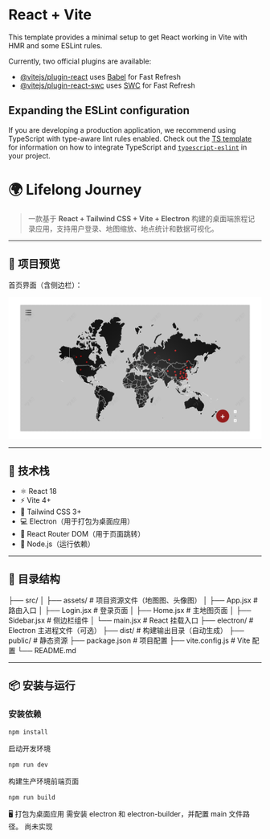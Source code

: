 # React + Vite

This template provides a minimal setup to get React working in Vite with HMR and some ESLint rules.

Currently, two official plugins are available:

- [@vitejs/plugin-react](https://github.com/vitejs/vite-plugin-react/blob/main/packages/plugin-react) uses [Babel](https://babeljs.io/) for Fast Refresh
- [@vitejs/plugin-react-swc](https://github.com/vitejs/vite-plugin-react/blob/main/packages/plugin-react-swc) uses [SWC](https://swc.rs/) for Fast Refresh

## Expanding the ESLint configuration

If you are developing a production application, we recommend using TypeScript with type-aware lint rules enabled. Check out the [TS template](https://github.com/vitejs/vite/tree/main/packages/create-vite/template-react-ts) for information on how to integrate TypeScript and [`typescript-eslint`](https://typescript-eslint.io) in your project.
# 🌍 Lifelong Journey

> 一款基于 **React + Tailwind CSS + Vite + Electron** 构建的桌面端旅程记录应用，支持用户登录、地图缩放、地点统计和数据可视化。

---

## 📸 项目预览

首页界面（含侧边栏）：

![Home Preview](./src/assets/home.png)

---

## 🚀 技术栈

- ⚛️ React 18
- ⚡ Vite 4+
- 🎨 Tailwind CSS 3+
- 💻 Electron（用于打包为桌面应用）
- 🔁 React Router DOM（用于页面跳转）
- 🎯 Node.js（运行依赖）

---

## 📁 目录结构

├── src/ │ ├── assets/ # 项目资源文件（地图图、头像图） │ ├── App.jsx # 路由入口 │ ├── Login.jsx # 登录页面 │ ├── Home.jsx # 主地图页面 │ ├── Sidebar.jsx # 侧边栏组件 │ └── main.jsx # React 挂载入口 ├── electron/ # Electron 主进程文件（可选） ├── dist/ # 构建输出目录（自动生成） ├── public/ # 静态资源 ├── package.json # 项目配置 ├── vite.config.js # Vite 配置 └── README.md



---

## 📦 安装与运行

### 安装依赖

```bash
npm install
```
启动开发环境
```bash
npm run dev
```
构建生产环境前端页面
```bash
npm run build
```
🖥 打包为桌面应用
需安装 electron 和 electron-builder，并配置 main 文件路径。
尚未实现